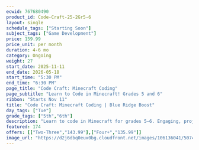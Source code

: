 ```yaml
---
ecwid: 767680490
product_id: Code-Craft-25-2Gr5-6
layout: single
schedule_tags: ["Starting Soon"]
subject_tags: ["Game Development"]
price: 159.99
price_unit: per month
duration: 4-6 mo
category: Ongoing
weight: 27
start_date: 2025-11-11
end_date: 2026-05-18
start_time: "5:30 PM"
end_time: "6:30 PM"
page_title: "Code Craft: Minecraft Coding"
page_subtitle: "Learn to Code in Minecraft! Grades 5 and 6"
ribbon: "Starts Nov 11"
title: "Code Craft: Minecraft Coding | Blue Ridge Boost"
day_tags: ["Tue"]
grade_tags: ["5th","6th"]
description: "Learn to code in Minecraft for grades 5–6. Engaging, project-based programming that builds problem-solving, logic, and creativity at Blue Ridge Boost. Charlottesville, VA. Contact (434) 260-0636 or nora@blueridgeboost.com ." 
featured: 174
offers: [["Two-Three","143.99"],["Four+","135.99"]]
image_url: "https://d2j6dbq0eux0bg.cloudfront.net/images/106136041/5074183218.png"
---
```

